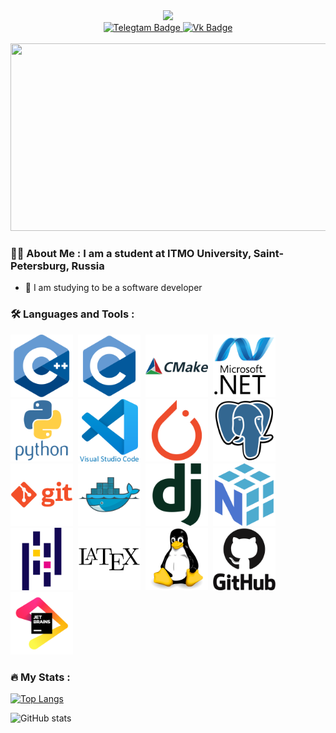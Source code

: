 <div id="header" align="center">
  <img src="https://media.giphy.com/media/v1.Y2lkPTc5MGI3NjExYmM1OHlsMzh2cnlwZWVlbGo2ZGtpMzRwdmJmdGhoZ3I5anVwdmY2dSZlcD12MV9pbnRlcm5hbF9naWZfYnlfaWQmY3Q9Zw/bAplZhiLAsNnG/giphy.gif" width="100"/>
</div>
<div id="badges" align="center">
  <a href="https://t.me/f4ken0name">
  <img src="https://img.shields.io/badge/Telegram-grey?logo=telegram&logoColor=white&style=for-the-badge" alt="Telegtam Badge"/>
  </a>
  <a href="https://vk.com/ne_mogy_i_ne_hochy">
  <img src="https://img.shields.io/badge/VK-blue?logo=vk&logoColor=white&style=for-the-badge" alt="Vk Badge"/>
   </a>
</div>
<div id="stat" align="center">
  <img src="https://komarev.com/ghpvc/?username=f4ke-n0name&style=flat-square&color=blue" alt=""/>
</div>
<div align="center">
  <img src="https://media.giphy.com/media/v1.Y2lkPTc5MGI3NjExOHZ2c3FzaTRrYzZ0aXI4cjYxdml4MTM1YjRjNnRlaHkzZTd3NGVoNyZlcD12MV9pbnRlcm5hbF9naWZfYnlfaWQmY3Q9Zw/L8K62iTDkzGX6/giphy.gif" width="600" height="300"/>
</div>


### :man_office_worker: About Me : I am a student at ITMO University, Saint-Petersburg, Russia
- :telescope: I am studying to be a software developer


### :hammer_and_wrench: Languages and Tools :
<div>
  <img src="https://github.com/devicons/devicon/blob/master/icons/cplusplus/cplusplus-original.svg" title="C++" alt="cpp" width="100" height="100">&nbsp;
  <img src="https://github.com/devicons/devicon/blob/master/icons/c/c-original.svg" title="C" alt="c" width="100" height="100">&nbsp;
  <img src="https://github.com/devicons/devicon/blob/master/icons/cmake/cmake-original-wordmark.svg" title="CMake" alt="CMake" width="100" height="100">&nbsp;
  <img src="https://github.com/devicons/devicon/blob/master/icons/dot-net/dot-net-original-wordmark.svg" title="DotNET" alt="DotNET" width="100" height="100">&nbsp;
  <img src="https://github.com/devicons/devicon/blob/master/icons/python/python-original-wordmark.svg" title="Python" alt="Python" width="100" height="100">&nbsp;
  <img src="https://github.com/devicons/devicon/blob/master/icons/vscode/vscode-original-wordmark.svg" title="VSCode" alt="vscode" width="100" height="100">&nbsp;
  <img src="https://github.com/devicons/devicon/blob/master/icons/pytorch/pytorch-original.svg" title="PyTorch" alt="Pytorch" width="100" height="100">&nbsp;
  <img src="https://github.com/devicons/devicon/blob/master/icons/postgresql/postgresql-original.svg" title="postgres" alt="postgres" width="100" height="100">&nbsp;
  <img src="https://github.com/devicons/devicon/blob/master/icons/git/git-plain-wordmark.svg" title="Git" alt="Git" width="100" height="100">&nbsp;
  <img src="https://github.com/devicons/devicon/blob/master/icons/docker/docker-original.svg" title="docker" alt="docker" width="100" height="100">&nbsp;
  <img src="https://github.com/devicons/devicon/blob/master/icons/django/django-plain.svg" title="django" alt="django" width="100" height="100">&nbsp;
  <img src="https://github.com/devicons/devicon/blob/master/icons/numpy/numpy-original.svg" title="numpy" alt="numpy" width="100" height="100">&nbsp;
  <img src="https://github.com/devicons/devicon/blob/master/icons/pandas/pandas-original.svg" title="pandas" alt="pandas" width="100" height="100">&nbsp;
  <img src="https://github.com/devicons/devicon/blob/master/icons/latex/latex-original.svg" title="LaTeX" alt="LaTeX" width="100" height="100">&nbsp;
  <img src="https://github.com/devicons/devicon/blob/master/icons/linux/linux-original.svg" title="Linux" alt="Linux" width="100" height="100">&nbsp;
  <img src="https://github.com/devicons/devicon/blob/master/icons/github/github-original-wordmark.svg" title="Github" alt="Github" width="100" height="100">&nbsp;
  <img src="https://github.com/devicons/devicon/blob/master/icons/jetbrains/jetbrains-original.svg" title="JetBrains" alt="JetBrains" width="100" height="100">&nbsp;
</div>

### :fire: My Stats :
[![Top Langs](https://github-readme-stats.vercel.app/api/top-langs/?username=f4ke-n0name&hide=html&langs_count=10&layout=compact&theme=vision-friendly-dark)](https://github.com/anuraghazra/github-readme-stats)


![GitHub stats](https://github-readme-stats.vercel.app/api?username=antoha124&show_icons=true&theme=radical)
<!--

Here are some ideas to get you started:

- 🔭 I’m currently working on ...
- 🌱 I’m currently learning ...
- 👯 I’m looking to collaborate on ...
- 🤔 I’m looking for help with ...
- 💬 Ask me about ...
- 📫 How to reach me: ...
- 😄 Pronouns: ...
- ⚡ Fun fact: ...
-->
